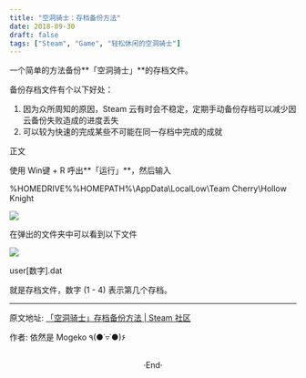 ```yaml
---
title: "空洞骑士：存档备份方法"
date: 2018-09-30
draft: false
tags: ["Steam", "Game", "轻松休闲的空洞骑士"]
---
```


一个简单的方法备份**「空洞骑士」**的存档文件。

备份存档文件有个以下好处：

1. 因为众所周知的原因，Steam 云有时会不稳定，定期手动备份存档可以减少因云备份失败造成的进度丢失
2. 可以较为快速的完成某些不可能在同一存档中完成的成就

正文

使用 Win键 + R 呼出**「运行」**，然后输入

 %HOMEDRIVE%%HOMEPATH%\AppData\LocalLow\Team Cherry\Hollow Knight

![](https://steamuserimages-a.akamaihd.net/ugc/941706910129397282/0D5A1135E6760F86BC8F3A9FE32EE99983375512/)

在弹出的文件夹中可以看到以下文件

![](https://steamuserimages-a.akamaihd.net/ugc/941706910129400498/62CFB7DA909A59E3E1C88AFF299388B680B07885/)

user[数字].dat

 

就是存档文件，数字 (1 - 4) 表示第几个存档。



---

原文地址: [「空洞骑士」存档备份方法 | Steam 社区](https://steamcommunity.com/sharedfiles/filedetails/?id=1526745112)

作者: 依然是 Mogeko ٩(●˙▿˙●)۶





<br>

<center>  ·End·  </center>
